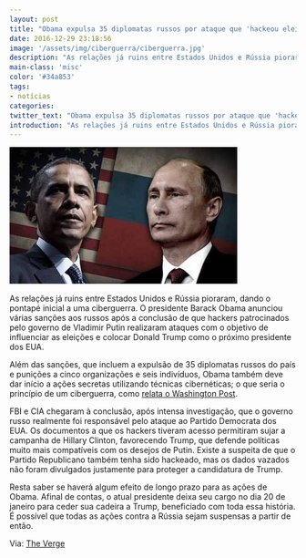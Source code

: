 ```yaml
---
layout: post
title: "Obama expulsa 35 diplomatas russos por ataque que 'hackeou eleições' dos EUA"
date: 2016-12-29 23:18:56
image: '/assets/img/ciberguerra/ciberguerra.jpg'
description: "As relações já ruins entre Estados Unidos e Rússia pioraram, dando o pontapé inicial a uma ciberguerra."
main-class: 'misc'
color: '#34a853'
tags:
- notícias
categories:
twitter_text: "Obama expulsa 35 diplomatas russos por ataque que 'hackeou eleições' dos EUA"
introduction: "As relações já ruins entre Estados Unidos e Rússia pioraram, dando o pontapé inicial a uma ciberguerra."
---
```


![Blog Linux](/assets/img/ciberguerra/ciberguerra.jpg)

As relações já ruins entre Estados Unidos e Rússia pioraram, dando o pontapé inicial a uma ciberguerra. O presidente Barack Obama anunciou várias sanções aos russos após a conclusão de que hackers patrocinados pelo governo de Vladimir Putin realizaram ataques com o objetivo de influenciar as eleições e colocar Donald Trump como o próximo presidente dos EUA.

Além das sanções, que incluem a expulsão de 35 diplomatas russos do país e punições a cinco organizações e seis indivíduos, Obama também deve dar início a ações secretas utilizando técnicas cibernéticas; o que seria o princípio de um ciberguerra, como [relata o Washington Post](https://www.washingtonpost.com/world/national-security/the-white-house-is-scrambling-for-a-way-to-punish-russian-hackers-via-sanctions/2016/12/27/0eee2fdc-c58f-11e6-85b5-76616a33048d_story.html?utm_term=.eb77cf9fdc6d).

FBI e CIA chegaram à conclusão, após intensa investigação, que o governo russo realmente foi responsável pelo ataque ao Partido Democrata dos EUA. Os documentos a que os hackers tiveram acesso permitiram sujar a campanha de Hillary Clinton, favorecendo Trump, que defende políticas muito mais compatíveis com os desejos de Putin. Existe a suspeita de que o Partido Republicano também tenha sido hackeado, mas os dados vazados não foram divulgados justamente para proteger a candidatura de Trump.

Resta saber se haverá algum efeito de longo prazo para as ações de Obama. Afinal de contas, o atual presidente deixa seu cargo no dia 20 de janeiro para ceder sua cadeira a Trump, beneficiado com toda essa história. É possível que todas as ações contra a Rússia sejam suspensas a partir de então.

Via: [The Verge](http://www.theverge.com/2016/12/29/14115742/obama-russia-hacking-election-sanctions)
